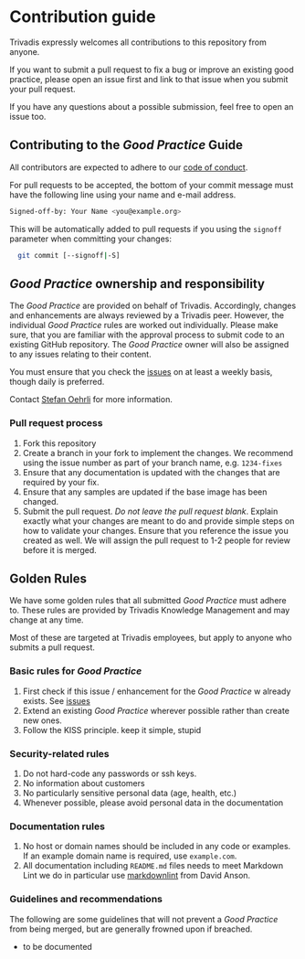 # Contribution guide
<!-- markdownlint-disable MD013 -->
Trivadis expressly welcomes all contributions to this repository from anyone.

If you want to submit a pull request to fix a bug or improve an existing good
practice, please open an issue first and link to that issue when you submit your
pull request.

If you have any questions about a possible submission, feel free to open an issue too.

## Contributing to the *Good Practice* Guide

All contributors are expected to adhere to our [code of conduct](CODE_OF_CONDUCT.md).

For pull requests to be accepted, the bottom of your commit message must have
the following line using your name and e-mail address.

```bash
Signed-off-by: Your Name <you@example.org>
```

This will be automatically added to pull requests if you using the `signoff`
parameter when committing your changes:

```bash
  git commit [--signoff|-S]
```

## *Good Practice* ownership and responsibility

The *Good Practice* are provided on behalf of Trivadis. Accordingly, changes and
enhancements are always reviewed by a Trivadis peer. However, the individual
*Good Practice* rules are worked out individually. Please make sure, that you
are familiar with the approval process to submit code to an existing GitHub
repository. The *Good Practice* owner will also be assigned to any issues
relating to their content.

You must ensure that you check the [issues](https://github.com/Trivadis/good-practice-template/issues)
on at least a weekly basis, though daily is preferred.

Contact [Stefan Oehrli](https://github.com/oehrlis) for more information.

### Pull request process

1. Fork this repository
1. Create a branch in your fork to implement the changes. We recommend using
the issue number as part of your branch name, e.g. `1234-fixes`
1. Ensure that any documentation is updated with the changes that are required
by your fix.
1. Ensure that any samples are updated if the base image has been changed.
1. Submit the pull request. *Do not leave the pull request blank*. Explain exactly
what your changes are meant to do and provide simple steps on how to validate
your changes. Ensure that you reference the issue you created as well.
We will assign the pull request to 1-2 people for review before it is merged.

## Golden Rules

We have some golden rules that all submitted *Good Practice* must adhere to.
These rules are provided by Trivadis Knowledge Management and may change at any time.

Most of these are targeted at Trivadis employees, but apply to anyone who submits
a pull request.

### Basic rules for *Good Practice*

1. First check if this issue / enhancement for the *Good Practice* w already exists. See [issues](https://github.com/Trivadis/good-practice-template/issues)
2. Extend an existing *Good Practice* wherever possible rather than create new ones.
3. Follow the KISS principle. keep it simple, stupid

### Security-related rules

1. Do not hard-code any passwords or ssh keys.
1. No information about customers
1. No particularly sensitive personal data (age, health, etc.)
1. Whenever possible, please avoid personal data in the documentation

### Documentation rules

1. No host or domain names should be included in any code or examples.
   If an example domain name is required, use `example.com`.
2. All documentation including `README.md` files needs to meet Markdown Lint we do in particular use [markdownlint](https://github.com/DavidAnson/markdownlinthttps://github.com/DavidAnson/markdownlint) from David Anson.

### Guidelines and recommendations

The following are some guidelines that will not prevent a *Good Practice* from being
merged, but are generally frowned upon if breached.

- to be documented
